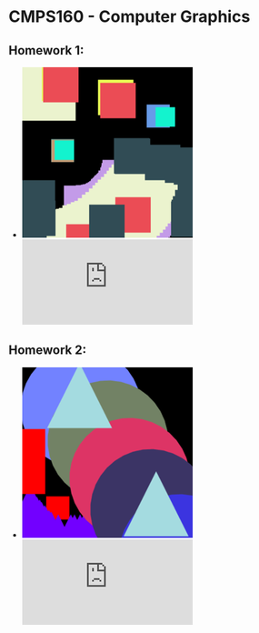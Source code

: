# CMPS160 - Computer Graphics

## Homework 1:
* ![assg1_screenshot](/ASSG_01/screenshot.png)
![Painting Points](https://rawgit.com/tebaker/CMPS160/master/ASSG_01/driver.html)

## Homework 2:
* ![assg2_screenshot](/ASSG_02/screenshot.png)
![Painting Points](https://rawgit.com/tebaker/CMPS160/master/ASSG_02/driver.html)